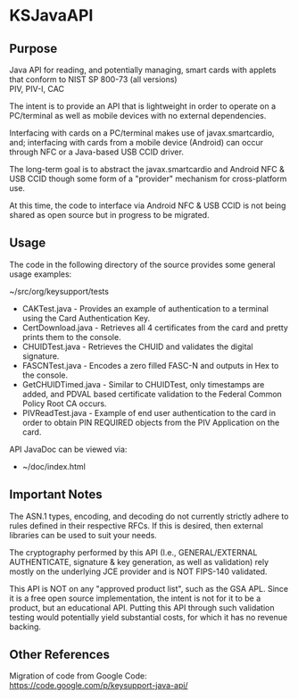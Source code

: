 # KSJavaAPI

## Purpose
Java API for reading, and potentially managing, smart cards with applets that conform to NIST SP 800-73 (all versions)  
PIV, PIV-I, CAC

The intent is to provide an API that is lightweight in order to operate on a PC/terminal as well as mobile devices with no external dependencies.

Interfacing with cards on a PC/terminal makes use of javax.smartcardio, and; interfacing with cards from a mobile device (Android) can occur through NFC or a Java-based USB CCID driver.

The long-term goal is to abstract the javax.smartcardio and Android NFC & USB CCID though some form of a "provider" mechanism for cross-platform use.

At this time, the code to interface via Android NFC & USB CCID is not being shared as open source but in progress to be migrated.

## Usage
The code in the following directory of the source provides some general usage examples:

~/src/org/keysupport/tests

-  CAKTest.java - Provides an example of authentication to a terminal using the Card Authentication Key.
-  CertDownload.java - Retrieves all 4 certificates from the card and pretty prints them to the console.
-  CHUIDTest.java - Retrieves the CHUID and validates the digital signature.
-  FASCNTest.java - Encodes a zero filled FASC-N and outputs in Hex to the console.
-  GetCHUIDTimed.java - Similar to CHUIDTest, only timestamps are added, and PDVAL based certificate validation to the Federal Common Policy Root CA occurs.
-  PIVReadTest.java - Example of end user authentication to the card in order to obtain PIN REQUIRED objects from the PIV Application on the card.

API JavaDoc can be viewed via:

-  ~/doc/index.html

## Important Notes
The ASN.1 types, encoding, and decoding do not currently strictly adhere to rules defined in their respective RFCs. If this is desired, then external libraries can be used to suit your needs.

The cryptography performed by this API (I.e., GENERAL/EXTERNAL AUTHENTICATE, signature & key generation, as well as validation) rely mostly on the underlying JCE provider and is NOT FIPS-140 validated.

This API is NOT on any "approved product list", such as the GSA APL. Since it is a free open source implementation, the intent is not for it to be a product, but an educational API. Putting this API through such validation testing would potentially yield substantial costs, for which it has no revenue backing.

## Other References
Migration of code from Google Code:  https://code.google.com/p/keysupport-java-api/
